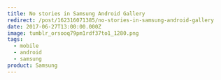 ```yaml
---
title: No stories in Samsung Android Gallery
redirect: /post/162316071385/no-stories-in-samsung-android-gallery
date: 2017-06-27T13:00:00.000Z
image: tumblr_orsooq79pm1rdf37to1_1280.png
tags:
  - mobile
  - android
  - samsung
product: Samsung
---
```

